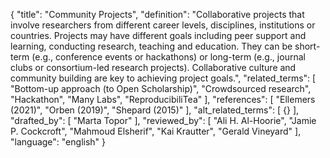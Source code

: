 {
  "title": "Community Projects",
  "definition": "Collaborative projects that involve researchers from different career levels, disciplines, institutions or countries. Projects may have different goals including peer support and learning, conducting research, teaching and education. They can be short-term (e.g., conference events or hackathons) or long-term (e.g., journal clubs or consortium-led research projects). Collaborative culture and community building are key to achieving project goals.",
  "related_terms": [
    "Bottom-up approach (to Open Scholarship)",
    "Crowdsourced research",
    "Hackathon",
    "Many Labs",
    "ReproducibiliTea"
  ],
  "references": [
    "Ellemers (2021)",
    "Orben (2019)",
    "Shepard (2015)"
  ],
  "alt_related_terms": [
    {}
  ],
  "drafted_by": [
    "Marta Topor"
  ],
  "reviewed_by": [
    "Ali H. Al-Hoorie",
    "Jamie P. Cockcroft",
    "Mahmoud Elsherif",
    "Kai Krautter",
    "Gerald Vineyard"
  ],
  "language": "english"
}
